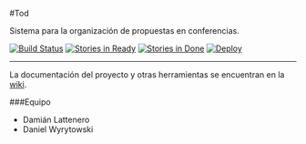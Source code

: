 #Tod 

Sistema para la organización de propuestas en conferencias.

[![Build Status](https://travis-ci.org/eislattenerowyry/tod.svg)](https://travis-ci.org/eislattenerowyry/tod)
[![Stories in Ready](https://badge.waffle.io/eislattenerowyry/tod.png?label=ready&title=Ready)](http://waffle.io/eislattenerowyry/tod)
[![Stories in Done](https://badge.waffle.io/eislattenerowyry/tod.png?label=done&title=Done)](http://waffle.io/eislattenerowyry/tod)
[![Deploy](https://www.herokucdn.com/deploy/button.svg)](https://glacial-bastion-3050.herokuapp.com/)

---

La documentación del proyecto y otras herramientas se encuentran en la [wiki](https://github.com/eislattenerowyry/tod/wiki).


###Equipo

+ Damián Lattenero
+ Daniel Wyrytowski

